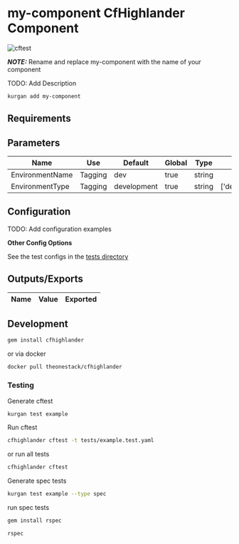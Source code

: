 # my-component CfHighlander Component

![cftest](https://github.com/theonestack/hl-component-my-component/actions/workflows/rspec.yaml/badge.svg)

**_NOTE:_**  Rename and replace my-component with the name of your component

TODO: Add Description

```bash
kurgan add my-component
```

## Requirements

## Parameters

| Name | Use | Default | Global | Type | Allowed Values |
| ---- | --- | ------- | ------ | ---- | -------------- |
| EnvironmentName | Tagging | dev | true | string
| EnvironmentType | Tagging | development | true | string | ['development','production']

## Configuration

TODO: Add configuration examples

**Other Config Options**

See the test configs in the [tests directory](tests/)

## Outputs/Exports

| Name | Value | Exported |
| ---- | ----- | -------- |


## Development

```bash
gem install cfhighlander
```

or via docker

```bash
docker pull theonestack/cfhighlander
```

### Testing

Generate cftest

```bash
kurgan test example
```

Run cftest

```bash
cfhighlander cftest -t tests/example.test.yaml
```

or run all tests

```bash
cfhighlander cftest
```

Generate spec tests

```bash
kurgan test example --type spec
```

run spec tests

```bash
gem install rspec
```

```bash
rspec
```
